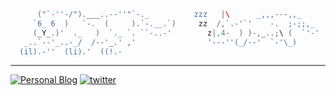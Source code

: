 ```go
      ("`-''-/").___..--''"`-._          zzz   |\      _,,,---,,_
     `6_ 6  )   `-.  (     ).`-.__.`)     zz  /,`.-'`'    -.  ;-;;,_
     (_Y_.)'  ._   )  `._ `. ``-..-'        z|,4-  ) )-,_..;\ (  `'-'
   _..`--'_..-_/  /--'_.' ,'                '---''(_/--'  `-'\_) 
  (il).-''  (li).'  ((!.-
```
---

[![Personal Blog](https://img.shields.io/badge/🌐My%20Blog%20-f9f871?style=for-the-badge)](https://sirin.dev/)
[![twitter](https://img.shields.io/badge/My%20Twitter%20-494738?style=for-the-badge&logo=twitter)](https://twitter.com/NirisYeot)
<br />

